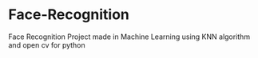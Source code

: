 # Face-Recognition
Face Recognition Project made in Machine Learning  using KNN algorithm and open cv for python
